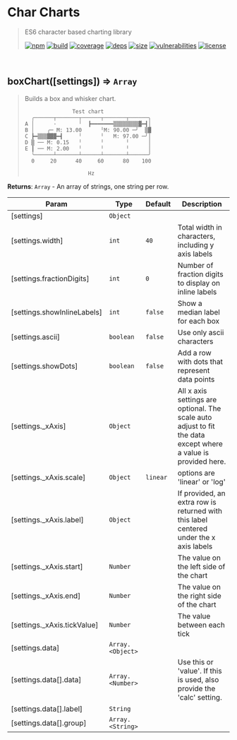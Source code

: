 # Char Charts

> ES6 character based charting library
>
> [![npm][npm]][npm-url]
[![build][build]][build-url]
[![coverage][coverage]][coverage-url]
[![deps][deps]][deps-url]
[![size][size]][size-url]
[![vulnerabilities][vulnerabilities]][vulnerabilities-url]
[![license][license]][license-url]


<br><a name="boxChart"></a>

## boxChart([settings]) ⇒ <code>Array</code>
> Builds a box and whisker chart.> > ```text>                Test chart>   ╭──────┬───────┬──────┬───────┬──────╮> A │      ·       ╵  ┣━━━━━━━▒▒▒▒▒▒▒▒▓━┫│> B │    ╭─ M: 13.00      ╵M: 90.00 ─╯  ▒▓> C ┣━▒▒▒▓▓▓━┫     ╵      ╵   M: 97.00 ─╯│> D ▒ ── M: 0.15   ╵      ╵       ╵      │> E ┃ ── M: 2.00   ╵      ╵       ╵      │>   ╰──────┴───────┴──────┴───────┴──────╯>   0     20      40     60      80    100> 
>                     Hz> ```

**Returns**: <code>Array</code> - An array of strings, one string per row.  

| Param | Type | Default | Description |
| --- | --- | --- | --- |
| [settings] | <code>Object</code> |  |  |
| [settings.width] | <code>int</code> | <code>40</code> | Total width in characters, including y axis labels |
| [settings.fractionDigits] | <code>int</code> | <code>0</code> | Number of fraction digits to display on inline labels |
| [settings.showInlineLabels] | <code>int</code> | <code>false</code> | Show a median label for each box |
| [settings.ascii] | <code>boolean</code> | <code>false</code> | Use only ascii characters |
| [settings.showDots] | <code>boolean</code> | <code>false</code> | Add a row with dots that represent data points |
| [settings._xAxis] | <code>Object</code> |  | All x axis settings are optional. The scale auto adjust to fit the data except where a value is provided here. |
| [settings._xAxis.scale] | <code>Object</code> | <code>linear</code> | options are 'linear' or 'log' |
| [settings._xAxis.label] | <code>Object</code> |  | If provided, an extra row is returned with this label centered under the x axis labels |
| [settings._xAxis.start] | <code>Number</code> |  | The value on the left side of the chart |
| [settings._xAxis.end] | <code>Number</code> |  | The value on the right side of the chart |
| [settings._xAxis.tickValue] | <code>Number</code> |  | The value between each tick |
| [settings.data] | <code>Array.&lt;Object&gt;</code> |  |  |
| [settings.data[].data] | <code>Array.&lt;Number&gt;</code> |  | Use this or 'value'. If this is used, also provide the 'calc' setting. |
| [settings.data[].label] | <code>String</code> |  |  |
| [settings.data[].group] | <code>Array.&lt;String&gt;</code> |  |  |


[npm]: https://img.shields.io/npm/v/char-charts.svg
[npm-url]: https://npmjs.com/package/char-charts
[build]: https://travis-ci.org/DarrenPaulWright/char-charts.svg?branch&#x3D;master
[build-url]: https://travis-ci.org/DarrenPaulWright/char-charts
[coverage]: https://coveralls.io/repos/github/DarrenPaulWright/char-charts/badge.svg?branch&#x3D;master
[coverage-url]: https://coveralls.io/github/DarrenPaulWright/char-charts?branch&#x3D;master
[deps]: https://david-dm.org/darrenpaulwright/char-charts.svg
[deps-url]: https://david-dm.org/darrenpaulwright/char-charts
[size]: https://packagephobia.now.sh/badge?p&#x3D;char-charts
[size-url]: https://packagephobia.now.sh/result?p&#x3D;char-charts
[vulnerabilities]: https://snyk.io/test/github/DarrenPaulWright/char-charts/badge.svg?targetFile&#x3D;package.json
[vulnerabilities-url]: https://snyk.io/test/github/DarrenPaulWright/char-charts?targetFile&#x3D;package.json
[license]: https://img.shields.io/github/license/DarrenPaulWright/char-charts.svg
[license-url]: https://npmjs.com/package/char-charts/LICENSE.md
